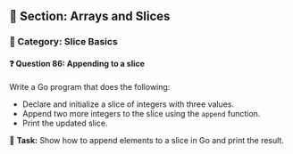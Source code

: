 ## 📘 Section: Arrays and Slices  
### 🔹 Category: Slice Basics  
#### ❓ Question 86: Appending to a slice

Write a Go program that does the following:

- Declare and initialize a slice of integers with three values.
- Append two more integers to the slice using the `append` function.
- Print the updated slice.

🔧 **Task:** Show how to append elements to a slice in Go and print the result.
